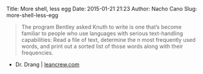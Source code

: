 Title: More shell, less egg
Date: 2015-01-21 21:23
Author: Nacho Cano
Slug: more-shell-less-egg

> The program Bentley asked Knuth to write is one that’s become familiar
> to people who use languages with serious text-handling capabilities:
> Read a file of text, determine the n most frequently used words, and
> print out a sorted list of those words along with their frequencies.

- Dr. Drang | [leancrew.com][]

  [leancrew.com]: http://www.leancrew.com/all-this/2011/12/more-shell-less-egg/
    "More shell, less egg"
